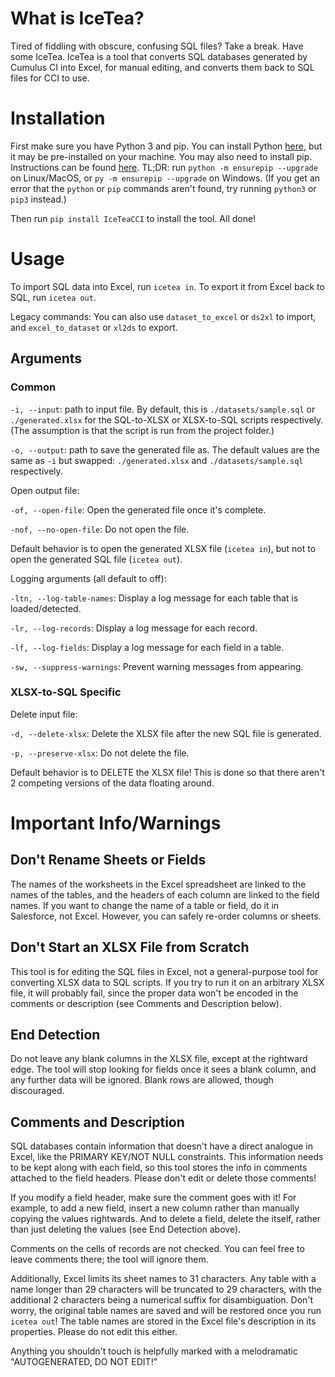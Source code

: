 # What is IceTea?
Tired of fiddling with obscure, confusing SQL files? Take a break. Have some IceTea.
IceTea is a tool that converts SQL databases generated by Cumulus CI into Excel, for manual editing, and converts them back to SQL files for CCI to use.

# Installation
First make sure you have Python 3 and pip. You can install Python [here](https://www.python.org/downloads/), but it may be pre-installed on your machine. You may also need to install pip. Instructions can be found [here](https://pip.pypa.io/en/stable/installation/). TL;DR: run `python -m ensurepip --upgrade` on Linux/MacOS, or `py -m ensurepip --upgrade` on Windows. (If you get an error that the `python` or `pip` commands aren't found, try running `python3` or `pip3` instead.)

Then run `pip install IceTeaCCI` to install the tool. All done!

# Usage
To import SQL data into Excel, run `icetea in`. To export it from Excel back to SQL, run `icetea out`.

Legacy commands: You can also use `dataset_to_excel` or `ds2xl` to import, and `excel_to_dataset` or `xl2ds` to export.

## Arguments
### Common
`-i, --input`: path to input file. By default, this is `./datasets/sample.sql` or `./generated.xlsx` for the SQL-to-XLSX or XLSX-to-SQL scripts respectively. (The assumption is that the script is run from the project folder.)

`-o, --output`: path to save the generated file as. The default values are the same as `-i` but swapped: `./generated.xlsx` and `./datasets/sample.sql` respectively.

Open output file:

`-of, --open-file`: Open the generated file once it's complete.

`-nof, --no-open-file`: Do not open the file.

Default behavior is to open the generated XLSX file (`icetea in`), but not to open the generated SQL file (`icetea out`).

Logging arguments (all default to off):

`-ltn, --log-table-names`: Display a log message for each table that is loaded/detected.

`-lr, --log-records`: Display a log message for each record.

`-lf, --log-fields`: Display a log message for each field in a table.

`-sw, --suppress-warnings`: Prevent warning messages from appearing.

### XLSX-to-SQL Specific
Delete input file:

`-d, --delete-xlsx`: Delete the XLSX file after the new SQL file is generated.

`-p, --preserve-xlsx`: Do not delete the file.

Default behavior is to DELETE the XLSX file! This is done so that there aren't 2 competing versions of the data floating around.

# Important Info/Warnings
## Don't Rename Sheets or Fields
The names of the worksheets in the Excel spreadsheet are linked to the names of the tables, and the headers of each column are linked to the field names. If you want to change the name of a table or field, do it in Salesforce, not Excel. However, you can safely re-order columns or sheets.

## Don't Start an XLSX File from Scratch
This tool is for editing the SQL files in Excel, not a general-purpose tool for converting XLSX data to SQL scripts. If you try to run it on an arbitrary XLSX file, it will probably fail, since the proper data won't be encoded in the comments or description (see Comments and Description below).

## End Detection
Do not leave any blank columns in the XLSX file, except at the rightward edge. The tool will stop looking for fields once it sees a blank column, and any further data will be ignored. Blank rows are allowed, though discouraged.

## Comments and Description
SQL databases contain information that doesn't have a direct analogue in Excel, like the PRIMARY KEY/NOT NULL constraints. This information needs to be kept along with each field, so this tool stores the info in comments attached to the field headers. Please don't edit or delete those comments!

If you modify a field header, make sure the comment goes with it! For example, to add a new field, insert a new column rather than manually copying the values rightwards. And to delete a field, delete the itself, rather than just deleting the values (see End Detection above).

Comments on the cells of records are not checked. You can feel free to leave comments there; the tool will ignore them.

Additionally, Excel limits its sheet names to 31 characters. Any table with a name longer than 29 characters will be truncated to 29 characters, with the additional 2 characters being a numerical suffix for disambiguation. Don't worry, the original table names are saved and will be restored once you run `icetea out`! The table names are stored in the Excel file's description in its properties. Please do not edit this either.

Anything you shouldn't touch is helpfully marked with a melodramatic "AUTOGENERATED, DO NOT EDIT!"
